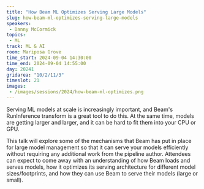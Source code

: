 ```yaml
---
title: "How Beam ML Optimizes Serving Large Models"
slug: how-beam-ml-optimizes-serving-large-models
speakers:
 - Danny McCormick
topics:
 - ML
track: ML & AI
room: Mariposa Grove
time_start: 2024-09-04 14:30:00
time_end: 2024-09-04 14:55:00
day: 20241
gridarea: "10/2/11/3"
timeslot: 21
images:
 - /images/sessions/2024/how-beam-ml-optimizes.png 
---
```


Serving ML models at scale is increasingly important, and Beam's RunInference transform is a great tool to do this. At the same time, models are getting larger and larger, and it can be hard to fit them into your CPU or GPU.

This talk will explore some of the mechanisms that Beam has put in place for large model management so that it can serve your models efficiently without requiring any additional work from the pipeline author. Attendees can expect to come away with an understanding of how Beam loads and serves models, how it optimizes its serving architecture for different model sizes/footprints, and how they can use Beam to serve their models (large or small).